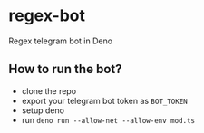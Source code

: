 # regex-bot

Regex telegram bot in Deno

## How to run the bot?

- clone the repo
- export your telegram bot token as `BOT_TOKEN`
- setup deno
- run `deno run --allow-net --allow-env mod.ts`
